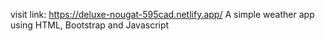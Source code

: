 visit link: https://deluxe-nougat-595cad.netlify.app/
A simple weather app using HTML, Bootstrap and Javascript
